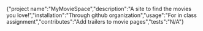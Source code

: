 {"project name":"MyMovieSpace","description":"A site to find the movies you love!","installation":"Through github organization","usage":"For in class assignment","contributes":"Add trailers to movie pages","tests":"N/A"}